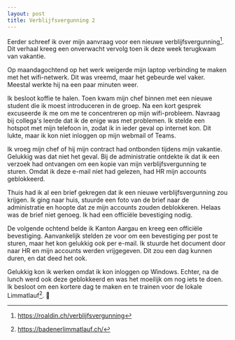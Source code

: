 ```yaml
---
layout: post
title: Verblijfsvergunning 2
---
```


Eerder schreef ik over mijn aanvraag voor een nieuwe verblijfsvergunning[^1]. Dit verhaal kreeg een onverwacht vervolg toen ik deze week terugkwam van vakantie.

Op maandagochtend op het werk weigerde mijn laptop verbinding te maken met het wifi-netwerk. Dit was vreemd, maar het gebeurde wel vaker. Meestal werkte hij na een paar minuten weer.

Ik besloot koffie te halen. Toen kwam mijn chef binnen met een nieuwe student die ik moest introduceren in de groep. Na een kort gesprek excuseerde ik me om me te concentreren op mijn wifi-probleem. Navraag bij collega's leerde dat ik de enige was met problemen. Ik stelde een hotspot met mijn telefoon in, zodat ik in ieder geval op internet kon. Dit lukte, maar ik kon niet inloggen op mijn webmail of Teams.

Ik vroeg mijn chef of hij mijn contract had ontbonden tijdens mijn vakantie. Gelukkig was dat niet het geval. Bij de administratie ontdekte ik dat ik een verzoek had ontvangen om een kopie van mijn verblijfsvergunning te sturen. Omdat ik deze e-mail niet had gelezen, had HR mijn accounts geblokkeerd.

Thuis had ik al een brief gekregen dat ik een nieuwe verblijfsvergunning zou krijgen. Ik ging naar huis, stuurde een foto van de brief naar de administratie en hoopte dat ze mijn accounts zouden deblokkeren. Helaas was de brief niet genoeg. Ik had een officiële bevestiging nodig.

De volgende ochtend belde ik Kanton Aargau en kreeg een officiële bevestiging. Aanvankelijk stelden ze voor om een bevestiging per post te sturen, maar het kon gelukkig ook per e-mail. Ik stuurde het document door naar HR en mijn accounts werden vrijgegeven. Dit zou een dag kunnen duren, en dat deed het ook.

Gelukkig kon ik werken omdat ik kon inloggen op Windows. Echter, na de lunch werd ook deze geblokkeerd en was het moeilijk om nog iets te doen. Ik besloot om een kortere dag te maken en te trainen voor de lokale Limmatlauf[^2]. 🏃‍

[^1]: <https://roaldin.ch/verblijfsvergunning>

[^2]: <https://badenerlimmatlauf.ch/>

